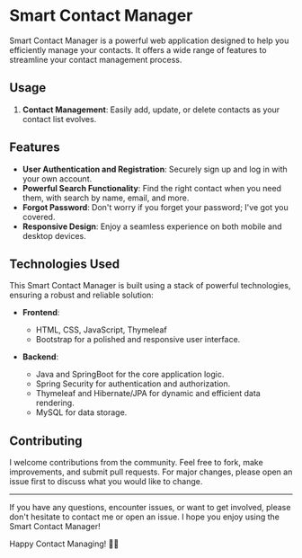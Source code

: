 # Smart Contact Manager

Smart Contact Manager is a powerful web application designed to help you efficiently manage your contacts. It offers a wide range of features to streamline your contact management process.

## Usage

1. **Contact Management**: Easily add, update, or delete contacts as your contact list evolves.

## Features

- **User Authentication and Registration**: Securely sign up and log in with your own account.
- **Powerful Search Functionality**: Find the right contact when you need them, with search by name, email, and more.
- **Forgot Password**: Don't worry if you forget your password; I've got you covered.
- **Responsive Design**: Enjoy a seamless experience on both mobile and desktop devices.
  

## Technologies Used

This Smart Contact Manager is built using a stack of powerful technologies, ensuring a robust and reliable solution:

- **Frontend**:
  - HTML, CSS, JavaScript, Thymeleaf
  - Bootstrap for a polished and responsive user interface.

- **Backend**:
  - Java and SpringBoot for the core application logic.
  - Spring Security for authentication and authorization.
  - Thymeleaf and Hibernate/JPA for dynamic and efficient data rendering.
  - MySQL for data storage.


## Contributing

I welcome contributions from the community. Feel free to fork, make improvements, and submit pull requests. For major changes, please open an issue first to discuss what you would like to change.

---

If you have any questions, encounter issues, or want to get involved, please don't hesitate to contact me or open an issue. I hope you enjoy using the Smart Contact Manager!

Happy Contact Managing! 📇🚀
